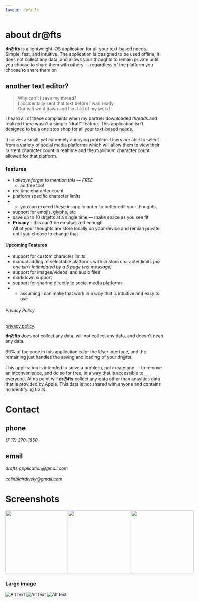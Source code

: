 ```yaml
---
layout: default
---
```


<!-- Text can be **bold**, _italic_, or ~~strikethrough~~. -->
# about dr@fts

**dr@fts** is a lightweight iOS application for all your text-based needs. Simple, fast, and intuitive. 
The application is designed to be used offline, it does not collect any data, and allows your thoughts to remain
private until you choose to share them with others — regardless of the platform you choose to share them on

## another text editor?
> Why can't I save my thread? <br>
> I accidentally sent that text before I was ready <br>
> Our wifi went down and I lost all of my work! <br>

I heard all of these complaints when my partner downloaded _threads_ and realized there wasn't a simple "draft" feature. This 
application isn't designed to be a one stop shop for all your text-based needs. 
<br><br>
It solves a small, yet extremely annoying problem. 
Users are able to select from a variety of social media platforms which will allow them to view their current character count in 
realtime and the maximum character count allowed for that platform. 

### features
* _I always forget to mention this — FREE_  
  * ad free too!
* realtime character count
* platform specific character limits 
* * you can exceed these in-app in order to better edit your thoughts
* support for emojis, glyphs, etc
* save up to 10 dr@fts at a single time — make space as you see fit
* **Privacy** - this can't be emphasized enough. <br>
All of your thoughts are store locally on your device and remian private until you choose to change that

#### Upcoming Features
* support for custom character limits
* manual adding of selectable platforms with custom character limits _(no one isn't intimidated by a 5 page text message)_
* support for images/videos, and audio files
* markdown support
* support for sharing directly to social media platforms 
* * assuming I can make that work in a way that is intuitive and easy to use 

###### Privacy Policy
[privacy policy](./another-page.html).
<br>

**dr@fts** does not collect any data,
will not collect any data, and doesn't _need_ any data. <br><br>
99% of the code in this application is for the User Interface, and the remaining just handles the saving and loading of your dr@fts.
<br><br>
This application is intended to solve a problem, not create one — to remove an inconvenience, and do so for free, in a way that is accessible to everyone.
At no point will **dr@fts** collect any data other than anayltics data that is provided by Apple. This data is not shared with anyone and
contains no identifying traits.

# Contact
## phone
_(7 17) 370-1850_
## email
_drafts.application@gmail.com_ <br><br>
_colinblairdively@gmail.com_

# Screenshots
<div style="display: flex">
  <img src=https://github.com/cbd1221/drafts/blob/homepage/simulator-home.jpg style="height: 200px; flex: 1; object-fit: cover;" />
  <img src=https://github.com/cbd1221/drafts/blob/homepage/Simulator%20Screenshot%20-%20iPhone%2014%20-%202023-07-28%20at%2022.18.43.png style="height: 200px; flex: 1; object-fit: cover;" />
  <img src=https://github.com/cbd1221/drafts/blob/homepage/Simulator%20Screenshot%20-%20iPhone%2014%20-%202023-07-28%20at%2022.18.43.png style="height: 200px; flex: 1; object-fit: cover;" />
</div>

### Large image
![Alt text](https://github.com/cbd1221/drafts/blob/homepage/Simulator%20Screenshot%20-%20iPhone%2014%20-%202023-07-28%20at%2022.17.25.png)
![Alt text](https://github.com/cbd1221/drafts/blob/homepage/Simulator%20Screenshot%20-%20iPhone%2014%20-%202023-07-28%20at%2022.14.38.png)
![Alt text](https://github.com/cbd1221/drafts/blob/homepage/Simulator%20Screenshot%20-%20iPhone%2014%20-%202023-07-28%20at%2022.14.56.png)
